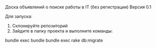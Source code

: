 Доска объявлений о поиске работы в IT (без регистрации)
Версия 0.1

Для запуска:

1. Склонируйте репозиторий
2. Зайдите в папку проекта и выполните команды:
  
bundle exec bundle
bundle exec rake db:migrate
